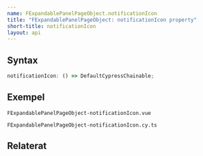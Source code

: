 ```yaml
---
name: FExpandablePanelPageObject.notificationIcon
title: "FExpandablePanelPageObject: notificationIcon property"
short-title: notificationIcon
layout: api
---
```


## Syntax

```ts nocompile nolint
notificationIcon: () => DefaultCypressChainable;
```

## Exempel

```import static
FExpandablePanelPageObject-notificationIcon.vue
```

```import
FExpandablePanelPageObject-notificationIcon.cy.ts
```

## Relaterat
